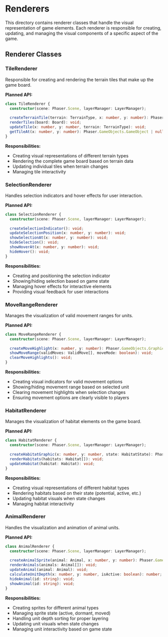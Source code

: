 # Renderers

This directory contains renderer classes that handle the visual representation of game elements. Each renderer is responsible for creating, updating, and managing the visual components of a specific aspect of the game.

## Renderer Classes

### TileRenderer

Responsible for creating and rendering the terrain tiles that make up the game board.

**Planned API:**
```typescript
class TileRenderer {
  constructor(scene: Phaser.Scene, layerManager: LayerManager);
  
  createTerrainTile(terrain: TerrainType, x: number, y: number): Phaser.GameObjects.GameObject;
  renderTiles(board: Board): void;
  updateTile(x: number, y: number, terrain: TerrainType): void;
  getTileAt(x: number, y: number): Phaser.GameObjects.GameObject | null;
}
```

**Responsibilities:**
- Creating visual representations of different terrain types
- Rendering the complete game board based on terrain data
- Updating individual tiles when terrain changes
- Managing tile interactivity

### SelectionRenderer

Handles selection indicators and hover effects for user interaction.

**Planned API:**
```typescript
class SelectionRenderer {
  constructor(scene: Phaser.Scene, layerManager: LayerManager);
  
  createSelectionIndicator(): void;
  updateSelectionPosition(x: number, y: number): void;
  showSelectionAt(x: number, y: number): void;
  hideSelection(): void;
  showHoverAt(x: number, y: number): void;
  hideHover(): void;
}
```

**Responsibilities:**
- Creating and positioning the selection indicator
- Showing/hiding selection based on game state
- Managing hover effects for interactive elements
- Providing visual feedback for user interactions

### MoveRangeRenderer

Manages the visualization of valid movement ranges for units.

**Planned API:**
```typescript
class MoveRangeRenderer {
  constructor(scene: Phaser.Scene, layerManager: LayerManager);
  
  createMoveHighlight(x: number, y: number): Phaser.GameObjects.Graphics;
  showMoveRange(validMoves: ValidMove[], moveMode: boolean): void;
  clearMoveHighlights(): void;
}
```

**Responsibilities:**
- Creating visual indicators for valid movement options
- Showing/hiding movement range based on selected unit
- Clearing movement highlights when selection changes
- Ensuring movement options are clearly visible to players

### HabitatRenderer

Manages the visualization of habitat elements on the game board.

**Planned API:**
```typescript
class HabitatRenderer {
  constructor(scene: Phaser.Scene, layerManager: LayerManager);
  
  createHabitatGraphic(x: number, y: number, state: HabitatState): Phaser.GameObjects.Graphics;
  renderHabitats(habitats: Habitat[]): void;
  updateHabitat(habitat: Habitat): void;
}
```

**Responsibilities:**
- Creating visual representations of different habitat types
- Rendering habitats based on their state (potential, active, etc.)
- Updating habitat visuals when state changes
- Managing habitat interactivity

### AnimalRenderer

Handles the visualization and animation of animal units.

**Planned API:**
```typescript
class AnimalRenderer {
  constructor(scene: Phaser.Scene, layerManager: LayerManager);
  
  createAnimalSprite(animal: Animal, x: number, y: number): Phaser.GameObjects.Sprite;
  renderAnimals(animals: Animal[]): void;
  updateAnimal(animal: Animal): void;
  calculateUnitDepth(x: number, y: number, isActive: boolean): number;
  hideAnimal(id: string): void;
  showAnimal(id: string): void;
}
```

**Responsibilities:**
- Creating sprites for different animal types
- Managing sprite state (active, dormant, moved)
- Handling unit depth sorting for proper layering
- Updating unit visuals when state changes
- Managing unit interactivity based on game state 